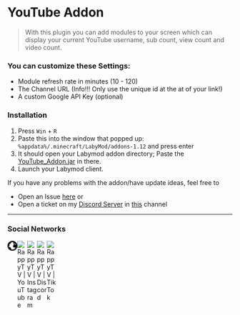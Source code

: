 # **YouTube Addon**
> With this plugin you can add modules to your screen which can display your current YouTube username, sub count, view count and video count.

### You can customize these Settings:
- Module refresh rate in minutes (10 - 120)
- The Channel URL (Info!!! Only use the unique id at the at of your link!)
- A custom Google API Key (optional)

### Installation
1. Press `Win` + `R`
2. Paste this into the window that popped up: `%appdata%/.minecraft/LabyMod/addons-1.12` and press enter
3. It should open your Labymod addon directory; Paste the [YouTube_Addon.jar](https://github.com/RappyTV/LabyModYouTubeAddon/releases/download/1.0.0/YouTube_Addon.jar) in there.
4. Launch your Labymod client.

If you have any problems with the addon/have update ideas, feel free to
- Open an Issue [here](https://github.com/RappyTV/LabyModYouTubeAddon/issues/new)
  or
- Open a ticket on my [Discord Server](https://rappytv.com/server) in [this](https://discord.com/channels/815912035124248587/840285653946204181) channel

---

### Social Networks

[<img align="left" alt="RappyTV | Website" width="22px" src="https://raw.githubusercontent.com/iconic/open-iconic/master/svg/globe.svg" />][website]
[<img align="left" alt="RappyTV | YouTube" width="22px" src="https://cdn.jsdelivr.net/npm/simple-icons@v3/icons/youtube.svg" />][youtube]
[<img align="left" alt="RappyTV | Instagram" width="22px" src="https://cdn.jsdelivr.net/npm/simple-icons@v3/icons/instagram.svg" />][instagram]
[<img align="left" alt="RappyTV | Discord" width="22px" src="https://cdn.jsdelivr.net/npm/simple-icons@v3/icons/discord.svg" />][dcServer]
[<img align="left" alt="RappyTV | TikTok" width="22px" src="https://cdn.jsdelivr.net/npm/simple-icons@v3/icons/tiktok.svg" />][tiktok]

[website]: https://rappytv.com/
[youtube]: https://youtube.com/c/RappyTVTutorials
[instagram]: https://instagram.com/rappyytv
[dcbotplaylist]: https://youtube.com/playlist?list=PL-NddfqjbJVZ2-CGquW0I42J9IGUkXq12
[dcServer]: https://rappytv.com/server
[dcBot]: https://rappytv.com/bot
[tiktok]: https://tiktok.com/@rappytv